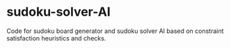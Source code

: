 # sudoku-solver-AI
Code for sudoku board generator and sudoku solver AI based on constraint satisfaction heuristics and checks.
